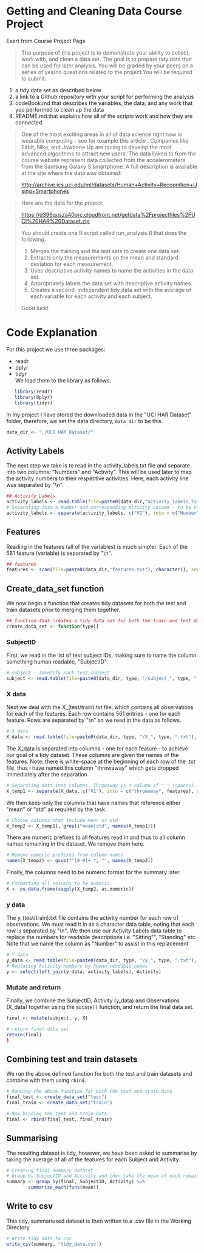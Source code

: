 # Getting and Cleaning Data Course Project

Exert from Course Project Page

> The purpose of this project is to demonstrate your ability to collect, work with, and clean a data set. The goal is to prepare tidy data that can be used for later analysis. You will be graded by your peers on a series of yes/no questions related to the project.You will be required to submit:
>
1. a tidy data set as described below
2. a link to a Github repository with your script for performing the analysis
3. codeBook.md that describes the variables, the data, and any work that you performed to clean up the data 
4. README.md that explains how all of the scripts work and how they are connected.  
>
> One of the most exciting areas in all of data science right now is wearable computing - see for example this article . Companies like Fitbit, Nike, and Jawbone Up are racing to develop the most advanced algorithms to attract new users. The data linked to from the course website represent data collected from the accelerometers from the Samsung Galaxy S smartphone. A full description is available at the site where the data was obtained: 
> 
> http://archive.ics.uci.edu/ml/datasets/Human+Activity+Recognition+Using+Smartphones 

> Here are the data for the project: 

> https://d396qusza40orc.cloudfront.net/getdata%2Fprojectfiles%2FUCI%20HAR%20Dataset.zip 
> 
> You should create one R script called run_analysis.R that does the following. 
> 
> 1. Merges the training and the test sets to create one data set.
> 2. Extracts only the measurements on the mean and standard deviation for each measurement.
> 3. Uses descriptive activity names to name the activities in the data set.
> 4. Appropriately labels the data set with descriptive activity names.
> 5. Creates a second, independent tidy data set with the average of each variable for each activity and each subject. 
> 
> Good luck!

# Code Explanation

For this project we use three packages:  
- readr  
- dplyr  
- tidyr  
We load them to the library as follows.
```R 
   library(readr)
   library(dplyr)
   library(tidyr)
```

In my project I have stored the downloaded data in the "UCI HAR Dataset" folder, therefore, we set the data directory, `data_dir` to be this.
```R 
data_dir <- "./UCI HAR Dataset/"
```

## Activity Labels

The next step we take is to read in the activity_labels.txt file and separate into two columns: "Numbers" and "Activity". This will be used later to map the activity numbers to their respective activities. Here, each activity line was separated by "\\n".
```R 
## Activity Labels
activity_labels <- read.table(file=paste0(data_dir,"activity_labels.txt"), sep="\n", quote="", comment.char="")
# Separating into a Number and corresponding Activity column - to be used in joining later on
activity_labels <- separate(activity_labels, c("V1"), into = c("Number", "Activity"), sep = " ")
```

## Features

Reading in the features (all of the variables) is much simpler. Each of the 561 feature (variable) is separated by "\\n".
```R
## features
features <- scan(file=paste0(data_dir,"features.txt"), character(), sep = "\n" )
```

## Create_data_set function

We now begin a function that creates tidy datasets for both the test and train datasets prior to merging them together.
```R
## function that creates a tidy data set for both the train and test datasets
create_data_set <- function(type){
```

### SubjectID

First, we read in the list of test subject IDs, making sure to name the column something human readable, "SubjectID".
```R
# subject - Identify each test subject
subject <- read.table(file=paste0(data_dir, type, "/subject_", type, ".txt"), sep="\n", quote="", comment.char="", col.names = "SubjectID")
```

### X data

Next we deal with the X_(test/train).txt file, which contains all observations for each of the features. Each row contains 561 entries - one for each feature. Rows are separated by "\\n" so we read in the data as follows.
```R
# X data
X_data <- read.table(file=paste0(data_dir, type, "/X_", type, ".txt"), sep="\n", quote="", comment.char="")
```

The X_data is separated into columns - one for each feature - to achieve our goal of a tidy dataset. These columns are given the names of the features. Note: there is white-space at the beginning of each row of the .txt file, thus I have named this column "throwaway" which gets dropped immediately after the separation
```R
# Separating data into columns. Throwaway is a column of " " (spaces). Immediately dropped
X_temp1 <- separate(X_data, c("V1"), into = c("throwaway", features), sep = " +")[ ,-1]
```

We then keep only the columns that have names that reference either "mean" or "std" as required by the task.
```R
# Choose columns that include mean or std
X_temp2 <- X_temp1[, grepl("mean|std", names(X_temp1))]
```

There are numeric prefixes to all features read in and thus to all column names remaining in the dataset. We remove them here.
```R
# Remove numeric prefixes from column names
names(X_temp2) <- gsub("^[0-9]+ ", "", names(X_temp2))
```
Finally, the columns need to be numeric format for the summary later.
```R
# Formatting all columns to be numeric
X <- as.data.frame(sapply(X_temp2, as.numeric))
```

### y data

The y_(test/train).txt file contains the activity number for each row of observations. We must read it in as a character data table, noting that each row is separated by "\\n". We then use our Activity Labels data table to replace the numbers for readable descriptions i.e. "Sitting"", "Standing" etc. Note that we name the column as "Number" to assist in this replacement

```R
# Y data
y_data <- read.table(file=paste0(data_dir, type, "/y_", type, ".txt"), sep="\n", quote="", comment.char="", col.names = "Number", colClasses = "character")
# Replacing Activity numbers by human readable names 
y <- select(left_join(y_data, activity_labels), Activity)
```

### Mutate and return
Finally, we combine the SubjectID, Activity (y_data) and Observations (X_data) together using the `mutate()` function, and return the final data set.
```R
final <- mutate(subject, y, X)

# return final data set
return(final)
}
```

## Combining test and train datasets
We run the above defined function for both the test and train datasets and combine with them using `rbind`.
```R
# Running the above function for both the test and train data
final_test <- create_data_set("test")
final_train <- create_data_set("train")

# Row binding the test and train data
final <- rbind(final_test, final_train)
```

## Summarising
The resulting dataset is tidy, however, we have been asked to summarise by taking the average of all of the features for each Subject and Activity.
```R
# Creating final summary dataset
# Group by SubjectID and Activity and then take the mean of each remaining columns
summary <- group_by(final, SubjectID, Activity) %>%
        summarise_each(funs(mean))
```

## Write to csv
This tidy, summariesed dataset is then written to a .csv file in the Working Directory.
```R
# Write tidy data to csv
write_csv(summary, "tidy_data.csv")
```



